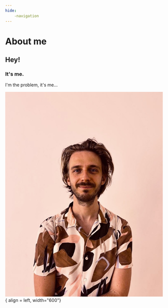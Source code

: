 ```yaml
---
hide:
    -navigation
---
```

# About me

## Hey!

### It's **me**. 

I'm the problem, it's me...

![alt text](photo.jpg){ align = left, width="600"}